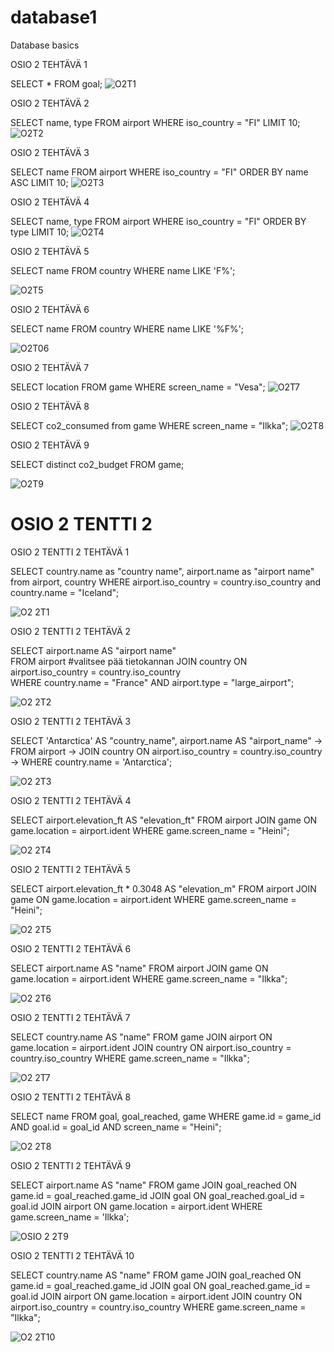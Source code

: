 # database1
Database basics

OSIO 2 TEHTÄVÄ 1

SELECT * FROM goal;
![O2T1](https://github.com/user-attachments/assets/46af8304-cccd-4993-aa9a-7b14a1cc6caa)

OSIO 2 TEHTÄVÄ 2

SELECT name, type FROM airport WHERE iso_country = "FI" LIMIT 10;
![O2T2](https://github.com/user-attachments/assets/c45e6817-8797-4f4a-a5cd-7b5da8346e1d)

OSIO 2 TEHTÄVÄ 3

SELECT name FROM airport WHERE iso_country = "FI" ORDER BY name ASC LIMIT 10;
![O2T3](https://github.com/user-attachments/assets/95438b6a-4923-4c2f-866f-2ff3db4a6703)

OSIO 2 TEHTÄVÄ 4

SELECT name, type FROM airport WHERE iso_country = "FI" ORDER BY type LIMIT 10;
![O2T4](https://github.com/user-attachments/assets/c3058645-d6d8-4641-b2bc-2c16ce892010)

OSIO 2 TEHTÄVÄ 5 

SELECT name FROM country WHERE name LIKE 'F%';

![O2T5](https://github.com/user-attachments/assets/e6040b9e-4dd2-4684-bf07-ebdfbcd46d73)

OSIO 2 TEHTÄVÄ 6

SELECT name FROM country WHERE name LIKE '%F%';

![O2T06](https://github.com/user-attachments/assets/3151484a-1d81-4d72-a0f1-664f8912ff91)

OSIO 2 TEHTÄVÄ 7

SELECT location FROM game WHERE screen_name = "Vesa";
![O2T7](https://github.com/user-attachments/assets/d209f938-0fe6-46d0-a8cf-494fa6f69ba4)

OSIO 2 TEHTÄVÄ 8

SELECT co2_consumed from game WHERE screen_name = "Ilkka";
![O2T8](https://github.com/user-attachments/assets/3409c8ac-c458-4162-9d0c-d17debb7488d)

OSIO 2 TEHTÄVÄ 9

SELECT distinct co2_budget FROM game;

![O2T9](https://github.com/user-attachments/assets/36741265-71d4-49b7-a39f-71edc46e260b)

# OSIO 2 TENTTI 2

OSIO 2 TENTTI 2 TEHTÄVÄ 1

SELECT country.name as "country name", airport.name as "airport name" from airport, country 
WHERE airport.iso_country = country.iso_country and country.name = "Iceland";

![O2 2T1](https://github.com/user-attachments/assets/d2f2bce3-4522-4aee-93df-e23a400f24ca)


OSIO 2 TENTTI 2 TEHTÄVÄ 2

SELECT airport.name AS "airport name"                              
FROM airport #valitsee pää tietokannan
JOIN country ON airport.iso_country = country.iso_country           
WHERE country.name = "France" AND airport.type = "large_airport";  


![O2 2T2](https://github.com/user-attachments/assets/f76765a7-8598-4edb-a975-361806b91ac0)


OSIO 2 TENTTI 2 TEHTÄVÄ 3

SELECT 'Antarctica' AS "country_name", airport.name AS "airport_name"
    -> FROM airport 
    -> JOIN country ON airport.iso_country = country.iso_country
    -> WHERE country.name = 'Antarctica';

![O2 2T3](https://github.com/user-attachments/assets/18da6bd4-4f8c-4770-8804-8740561cab10)


OSIO 2 TENTTI 2 TEHTÄVÄ 4

SELECT airport.elevation_ft AS "elevation_ft" 
FROM airport
JOIN game ON game.location = airport.ident
WHERE game.screen_name = "Heini";

![O2 2T4](https://github.com/user-attachments/assets/410e24ff-118a-464e-979c-97c3f73c3b1c)


OSIO 2 TENTTI 2 TEHTÄVÄ 5

SELECT airport.elevation_ft * 0.3048 AS "elevation_m" 
FROM airport
JOIN game ON game.location = airport.ident
WHERE game.screen_name = "Heini";

![O2 2T5](https://github.com/user-attachments/assets/049114a8-eeb7-43ee-92aa-9521013f72c9)


OSIO 2 TENTTI 2 TEHTÄVÄ 6

SELECT airport.name AS "name" 
FROM airport
JOIN game ON game.location = airport.ident
WHERE game.screen_name = "Ilkka";

![O2 2T6](https://github.com/user-attachments/assets/b68c182c-6076-4d47-bed5-bd6bc93a5fc5)


OSIO 2 TENTTI 2 TEHTÄVÄ 7

SELECT country.name AS "name" 
FROM game
JOIN airport ON game.location = airport.ident
JOIN country ON airport.iso_country = country.iso_country
WHERE game.screen_name = "Ilkka";

![O2 2T7](https://github.com/user-attachments/assets/d9099a56-69b7-4326-9d08-05b71419dec3)


OSIO 2 TENTTI 2 TEHTÄVÄ 8

SELECT name
FROM goal, goal_reached, game
WHERE game.id = game_id 
AND goal.id = goal_id 
AND screen_name = "Heini";

![O2 2T8](https://github.com/user-attachments/assets/dd6052b3-f7f7-4a6c-8680-f0e747dad944)


OSIO 2 TENTTI 2 TEHTÄVÄ 9

SELECT airport.name AS "name"
FROM game
JOIN goal_reached ON game.id = goal_reached.game_id
JOIN goal ON goal_reached.goal_id = goal.id
JOIN airport ON game.location = airport.ident
WHERE game.screen_name = 'Ilkka';

![OSIO 2 2T9](https://github.com/user-attachments/assets/a52575be-ffc1-443a-be94-8a86ef6ca594)


OSIO 2 TENTTI 2 TEHTÄVÄ 10

SELECT country.name AS "name"
FROM game
JOIN goal_reached ON game.id = goal_reached.game_id
JOIN goal ON goal_reached.game_id = goal.id
JOIN airport ON game.location = airport.ident
JOIN country ON airport.iso_country = country.iso_country
WHERE game.screen_name = "Ilkka";


![O2 2T10](https://github.com/user-attachments/assets/0b445ce1-5d4c-4a80-adf4-9fa074dbe180)


